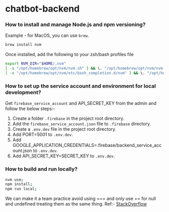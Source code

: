 # chatbot-backend

### How to install and manage Node.js and npm versioning?

Example - for MacOS, you can use `brew`.

```bash
brew install nvm
```

Once installed, add the following to your zsh/bash profiles file

```bash
export NVM_DIR="$HOME/.nvm"
[ -s "/opt/homebrew/opt/nvm/nvm.sh" ] && \. "/opt/homebrew/opt/nvm/nvm.sh"  # This loads nvm
[ -s "/opt/homebrew/opt/nvm/etc/bash_completion.d/nvm" ] && \. "/opt/homebrew/opt/nvm/etc/bash_completion.d/nvm"  # This loads nvm bash_completion
```

### How to set up the service account and environment for local development?


Get `firebase_service_account` and API_SECRET_KEY from the admin and follow the below steps:-

1. Create a folder `.firebase` in the project root directory.
2. Add the `firebase_service_account.json` file to `.firebase` directory.
3. Create a `.env.dev` file in the project root directory.
4. Add PORT=5001 to `.env.dev`.
5. Add GOOGLE_APPLICATION_CREDENTIALS=.firebase/backend_service_account.json to `.env.dev`.
6. Add API_SECRET_KEY=SECRET_KEY to  `.env.dev`.


### How to build and run locally?

```bash
nvm use;
npm install;
npm run local;
```

We can make it a team practice avoid using === and only use == for null and undefined treating them as the same thing.
Ref:- [StackOverflow](https://stackoverflow.com/questions/67472808/can-someone-explain-this-simple-concept-of-null-and-undefined-more-specifically)